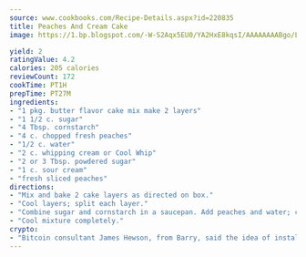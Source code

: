 ```yaml
---
source: www.cookbooks.com/Recipe-Details.aspx?id=220835
title: Peaches And Cream Cake
image: https://1.bp.blogspot.com/-W-S2Aqx5EU0/YA2HxE8kqsI/AAAAAAAABgo/LNxJ2X_rvYgPNsplYMgQNjuwxaZ0e3pQQCLcBGAsYHQ/s320/17.png

yield: 2
ratingValue: 4.2
calories: 205 calories
reviewCount: 172
cookTime: PT1H
prepTime: PT27M
ingredients:
- "1 pkg. butter flavor cake mix make 2 layers"
- "1 1/2 c. sugar"
- "4 Tbsp. cornstarch"
- "4 c. chopped fresh peaches"
- "1/2 c. water"
- "2 c. whipping cream or Cool Whip"
- "2 or 3 Tbsp. powdered sugar"
- "1 c. sour cream"
- "fresh sliced peaches"
directions:
- "Mix and bake 2 cake layers as directed on box."
- "Cool layers; split each layer."
- "Combine sugar and cornstarch in a saucepan. Add peaches and water; cook over medium heat, stirring constantly, until smooth and thickened."
- "Cool mixture completely."
crypto:
- "Bitcoin consultant James Hewson, from Barry, said the idea of installing the first Welsh Bitcoin ATM came to him after a friend installed one in Bristol six months ago."
---
```

